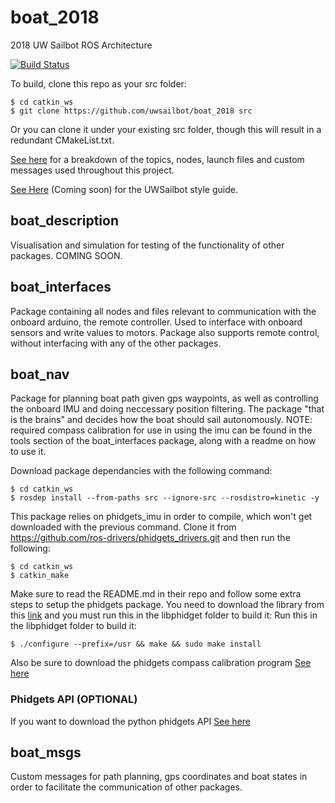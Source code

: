 # boat_2018
2018 UW Sailbot ROS Architecture

[![Build Status](https://travis-ci.org/uwsailbot/boat_2018.svg?branch=master)](https://travis-ci.org/uwsailbot/boat_2018)


To build, clone this repo as your src folder:

	$ cd catkin_ws
	$ git clone https://github.com/uwsailbot/boat_2018 src

Or you can clone it under your existing src folder, though this will result in a redundant CMakeList.txt.


[See here](https://docs.google.com/spreadsheets/d/e/2PACX-1vRJPwn2XdzYAXsQpauvrPZ5q93W5B0C67GXXE5j3xL2SomwScCGoXGPIHMnfCvfF4DZ18LwXwg1yf4g/pubhtml) for a breakdown of the topics, nodes, launch files and custom messages used throughout this project.

[See Here]() (Coming soon) for the UWSailbot style guide.

## boat_description
Visualisation and simulation for testing of the functionality of other packages.  COMING SOON.

## boat_interfaces
Package containing all nodes and files relevant to communication with the onboard arduino, the remote controller.  Used to interface with onboard sensors and write values to motors.  Package also supports remote control, without interfacing with any of the other packages.

## boat_nav 
Package for planning boat path given gps waypoints, as well as controlling the onboard IMU and doing neccessary position filtering.  The package "that is the brains" and decides how the boat should sail autonomously.  NOTE: required compass calibration for use in using the imu can be found in the tools section of the boat_interfaces package, along with a readme on how to use it.

 Download package dependancies with the following command:

	$ cd catkin_ws
	$ rosdep install --from-paths src --ignore-src --rosdistro=kinetic -y
	
This package relies on phidgets_imu in order to compile, which won't get downloaded with the previous command.  Clone it from https://github.com/ros-drivers/phidgets_drivers.git and then run the following:
	
	$ cd catkin_ws
	$ catkin_make

Make sure to read the README.md in their repo and follow some extra steps to setup the phidgets package.
You need to download the library from this [link](https://www.phidgets.com/downloads/phidget22/libraries/linux/libphidget22.tar.gz) and you must run this in the libphidget folder to build it:
Run this in the libphidget folder to build it:
	
	$ ./configure --prefix=/usr && make && sudo make install

Also be sure to download the phidgets compass calibration program [See here](https://www.phidgets.com/?tier=3&catid=10&pcid=8&prodid=32)

### Phidgets API (OPTIONAL)
If you want to download the python phidgets API [See here](https://www.phidgets.com/docs/Language_-_Python#Install_Phidget_Python_module_for_Linux)

## boat_msgs
Custom messages for path planning, gps coordinates and boat states in order to facilitate the communication of other packages.
